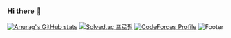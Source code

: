 ### Hi there 👋

[![Anurag's GitHub stats](https://github-readme-stats.vercel.app/api?username=yurimn)](https://github.com/yurimn/github-readme-stats)
[![Solved.ac
프로필](http://mazassumnida.wtf/api/v2/generate_badge?boj=leeyou6757)](https://solved.ac/leeyou6757)
[![CodeForces Profile](https://cf.leed.at?id=yurimmmmm)](https://codeforces.com/profile/yurimmmmm)
![Footer](https://capsule-render.vercel.app/api?type=waving&color=#AA99CC&height=200&section=footer)
